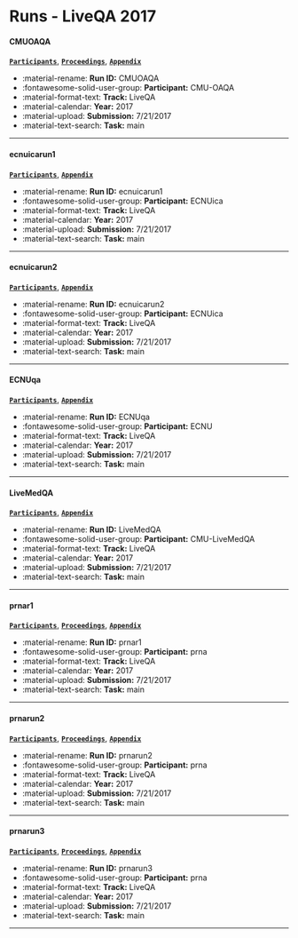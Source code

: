 # Runs - LiveQA 2017 

#### CMUOAQA 
[**`Participants`**](./participants.md#cmu-oaqa), [**`Proceedings`**](./proceedings.md#cmu-oaqa-at-trec-2017-liveqa-a-neural-dual-entailment-approach-for-question-paraphrase-identification), [**`Appendix`**](https://trec.nist.gov/pubs/trec26/appendices/qa/CMUOAQA.pdf) 

- :material-rename: **Run ID:** CMUOAQA 
- :fontawesome-solid-user-group: **Participant:** CMU-OAQA 
- :material-format-text: **Track:** LiveQA 
- :material-calendar: **Year:** 2017 
- :material-upload: **Submission:** 7/21/2017 
- :material-text-search: **Task:** main 

---
#### ecnuicarun1 
[**`Participants`**](./participants.md#ecnuica), [**`Appendix`**](https://trec.nist.gov/pubs/trec26/appendices/qa/ecnuicarun1.pdf) 

- :material-rename: **Run ID:** ecnuicarun1 
- :fontawesome-solid-user-group: **Participant:** ECNUica 
- :material-format-text: **Track:** LiveQA 
- :material-calendar: **Year:** 2017 
- :material-upload: **Submission:** 7/21/2017 
- :material-text-search: **Task:** main 

---
#### ecnuicarun2 
[**`Participants`**](./participants.md#ecnuica), [**`Appendix`**](https://trec.nist.gov/pubs/trec26/appendices/qa/ecnuicarun2.pdf) 

- :material-rename: **Run ID:** ecnuicarun2 
- :fontawesome-solid-user-group: **Participant:** ECNUica 
- :material-format-text: **Track:** LiveQA 
- :material-calendar: **Year:** 2017 
- :material-upload: **Submission:** 7/21/2017 
- :material-text-search: **Task:** main 

---
#### ECNUqa 
[**`Participants`**](./participants.md#ecnu), [**`Appendix`**](https://trec.nist.gov/pubs/trec26/appendices/qa/ECNUqa.pdf) 

- :material-rename: **Run ID:** ECNUqa 
- :fontawesome-solid-user-group: **Participant:** ECNU 
- :material-format-text: **Track:** LiveQA 
- :material-calendar: **Year:** 2017 
- :material-upload: **Submission:** 7/21/2017 
- :material-text-search: **Task:** main 

---
#### LiveMedQA 
[**`Participants`**](./participants.md#cmu-livemedqa), [**`Appendix`**](https://trec.nist.gov/pubs/trec26/appendices/qa/LiveMedQA.pdf) 

- :material-rename: **Run ID:** LiveMedQA 
- :fontawesome-solid-user-group: **Participant:** CMU-LiveMedQA 
- :material-format-text: **Track:** LiveQA 
- :material-calendar: **Year:** 2017 
- :material-upload: **Submission:** 7/21/2017 
- :material-text-search: **Task:** main 

---
#### prnar1 
[**`Participants`**](./participants.md#prna), [**`Proceedings`**](./proceedings.md#open-domain-real-time-question-answering-based-on-asynchronous-multiperspective-context-driven-retrieval-and-neural-paraphrasing), [**`Appendix`**](https://trec.nist.gov/pubs/trec26/appendices/qa/prnar1.pdf) 

- :material-rename: **Run ID:** prnar1 
- :fontawesome-solid-user-group: **Participant:** prna 
- :material-format-text: **Track:** LiveQA 
- :material-calendar: **Year:** 2017 
- :material-upload: **Submission:** 7/21/2017 
- :material-text-search: **Task:** main 

---
#### prnarun2 
[**`Participants`**](./participants.md#prna), [**`Proceedings`**](./proceedings.md#open-domain-real-time-question-answering-based-on-asynchronous-multiperspective-context-driven-retrieval-and-neural-paraphrasing), [**`Appendix`**](https://trec.nist.gov/pubs/trec26/appendices/qa/prnarun2.pdf) 

- :material-rename: **Run ID:** prnarun2 
- :fontawesome-solid-user-group: **Participant:** prna 
- :material-format-text: **Track:** LiveQA 
- :material-calendar: **Year:** 2017 
- :material-upload: **Submission:** 7/21/2017 
- :material-text-search: **Task:** main 

---
#### prnarun3 
[**`Participants`**](./participants.md#prna), [**`Proceedings`**](./proceedings.md#open-domain-real-time-question-answering-based-on-asynchronous-multiperspective-context-driven-retrieval-and-neural-paraphrasing), [**`Appendix`**](https://trec.nist.gov/pubs/trec26/appendices/qa/prnarun3.pdf) 

- :material-rename: **Run ID:** prnarun3 
- :fontawesome-solid-user-group: **Participant:** prna 
- :material-format-text: **Track:** LiveQA 
- :material-calendar: **Year:** 2017 
- :material-upload: **Submission:** 7/21/2017 
- :material-text-search: **Task:** main 

---
